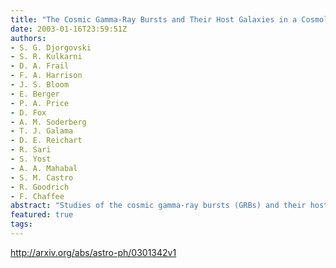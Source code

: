 ```yaml
---
title: "The Cosmic Gamma-Ray Bursts and Their Host Galaxies in a Cosmological   Context"
date: 2003-01-16T23:59:51Z
authors:
- S. G. Djorgovski
- S. R. Kulkarni
- D. A. Frail
- F. A. Harrison
- J. S. Bloom
- E. Berger
- P. A. Price
- D. Fox
- A. M. Soderberg
- T. J. Galama
- D. E. Reichart
- R. Sari
- S. Yost
- A. A. Mahabal
- S. M. Castro
- R. Goodrich
- F. Chaffee
abstract: "Studies of the cosmic gamma-ray bursts (GRBs) and their host galaxies are now starting to provide interesting or even unique new insights in observational cosmology. Observed GRB host galaxies have a median magnitude R ~ 25 mag, and show a range of luminosities, morphologies, and star formation rates, with a median redshift z ~ 1. They represent a new way of identifying a population of star-forming galaxies at cosmological redshifts, which is mostly independent of the traditional selection methods. They seem to be broadly similar to the normal field galaxy populations at comparable redshifts and magnitudes, and indicate at most a mild luminosity evolution over the redshift range they probe. Studies of GRB optical afterglows seen in absorption provide a powerful new probe of the ISM in dense, central regions of their host galaxies, which is complementary to the traditional studies using QSO absorption line systems. Some GRB hosts are heavily obscured, and provide a new way to select a population of cosmological sub-mm sources. A census of detected optical tranistents may provide an important new way to constrain the total obscured fraction of star formation over the history of the universe. Finally, detection of GRB afterglows at high redshifts (z > 6) may provide a unique way to probe the primordial star formation, massive IMF, early IGM, and chemical enrichment at the end of the cosmic reionization era."
featured: true
tags:
---
```

http://arxiv.org/abs/astro-ph/0301342v1